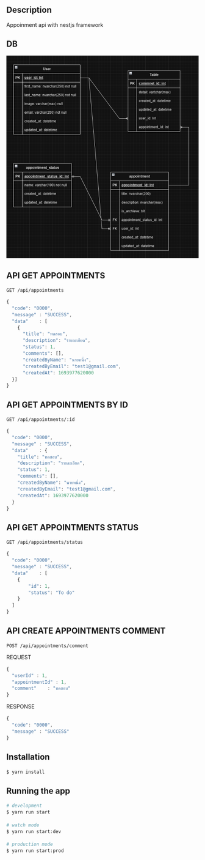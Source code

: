 ## Description
Appoinment api with nestjs framework

## DB

![Alt text](db.diagram.PNG?raw=true "Title")

## API GET APPOINTMENTS

```http
GET /api/appointments
```
```javascript
{
  "code": "0000",
  "message" : "SUCCESS",
  "data"    : [
    {
      "title": "ทดสอบ",
      "description": "รายละเอียด",
      "status": 1,
      "comments": [],
      "createdByName": "นายหนึ่ง",
      "createdByEmail": "test1@gmail.com",
      "createdAt": 1693977620000
  }]
}
```

## API GET APPOINTMENTS BY ID
```http
GET /api/appointments/:id
```
```javascript
{
  "code": "0000",
  "message" : "SUCCESS",
  "data"    : {
    "title": "ทดสอบ",
    "description": "รายละเอียด",
    "status": 1,
    "comments": [],
    "createdByName": "นายหนึ่ง",
    "createdByEmail": "test1@gmail.com",
    "createdAt": 1693977620000
  }
}
```

## API GET APPOINTMENTS STATUS
```http
GET /api/appointments/status
```
```javascript
{
  "code": "0000",
  "message" : "SUCCESS",
  "data"    : [
    {
        "id": 1,
        "status": "To do"
    }
  ]
}
```

## API CREATE APPOINTMENTS COMMENT
```http
POST /api/appointments/comment
```
REQUEST
```javascript
{
  "userId" : 1,
  "appointmentId" : 1,
  "comment"    : "ทดสอบ"
}
```
RESPONSE
```javascript
{
  "code": "0000",
  "message" : "SUCCESS"
}
```

## Installation

```bash
$ yarn install
```

## Running the app

```bash
# development
$ yarn run start

# watch mode
$ yarn run start:dev

# production mode
$ yarn run start:prod
```
